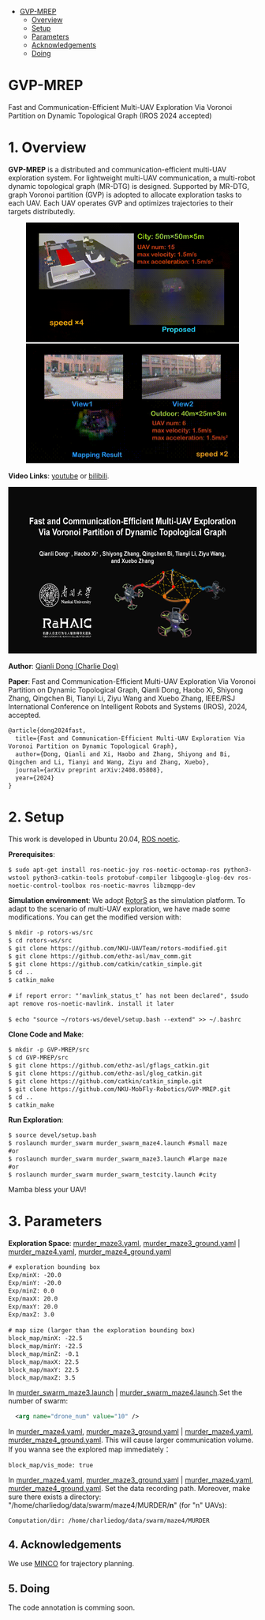 - [GVP-MREP](#GVP-MREP)
  - [Overview](#1-overview)
  - [Setup](#2-setup)
  - [Parameters](#3-parameters)
  - [Acknowledgements](#4-acknowledgements)
  - [Doing](#5-doing)


# GVP-MREP
Fast and Communication-Efficient Multi-UAV Exploration Via Voronoi Partition on Dynamic Topological Graph (IROS 2024 accepted)

# 1. Overview
**GVP-MREP** is a distributed and communication-efficient multi-UAV exploration system. For lightweight multi-UAV communication, a multi-robot dynamic topological graph (MR-DTG) is designed. Supported by MR-DTG, graph Voronoi partition (GVP) is adopted to allocate exploration tasks to each UAV. Each UAV operates GVP and optimizes trajectories to their targets distributedly.   
<p align="center">
  <img src="pics/0.gif" width = "432" height = "242"/>
  <img src="pics/1.gif" width = "432" height = "242"/>
</p>

**Video Links**: [youtube](https://www.youtube.com/watch?v=AtG9stNVjX0) or [bilibili](https://www.bilibili.com/video/BV1KC411h79h/).
<a href="https://www.youtube.com/watch?v=AtG9stNVjX0" target="blank">
    <p align="center">
        <img src="pics/cover.png" width="600" height="337" />
    </p>
</a>

**Author**: [Qianli Dong (Charlie Dog)](https://github.com/charlie-dog)

**Paper**: Fast and Communication-Efficient Multi-UAV Exploration Via Voronoi Partition on Dynamic Topological Graph, Qianli Dong, Haobo Xi, Shiyong Zhang, Qingchen Bi, Tianyi Li, Ziyu Wang and Xuebo Zhang, IEEE/RSJ International Conference on Intelligent Robots and Systems (IROS), 2024, accepted.
```
@article{dong2024fast,
  title={Fast and Communication-Efficient Multi-UAV Exploration Via Voronoi Partition on Dynamic Topological Graph},
  author={Dong, Qianli and Xi, Haobo and Zhang, Shiyong and Bi, Qingchen and Li, Tianyi and Wang, Ziyu and Zhang, Xuebo},
  journal={arXiv preprint arXiv:2408.05808},
  year={2024}
}
```
# 2. Setup
This work is developed in Ubuntu 20.04, [ROS noetic](http://wiki.ros.org/noetic/Installation/Ubuntu).

**Prerequisites**:
```
$ sudo apt-get install ros-noetic-joy ros-noetic-octomap-ros python3-wstool python3-catkin-tools protobuf-compiler libgoogle-glog-dev ros-noetic-control-toolbox ros-noetic-mavros libzmqpp-dev
```

**Simulation environment**:
We adopt [RotorS](https://github.com/ethz-asl/rotors_simulator) as the simulation platform. To adapt to the scenario of multi-UAV exploration, we have made some modifications. You can get the modified version with:
```
$ mkdir -p rotors-ws/src
$ cd rotors-ws/src
$ git clone https://github.com/NKU-UAVTeam/rotors-modified.git
$ git clone https://github.com/ethz-asl/mav_comm.git
$ git clone https://github.com/catkin/catkin_simple.git
$ cd ..
$ catkin_make 

# if report error: "‘mavlink_status_t’ has not been declared", $sudo apt remove ros-noetic-mavlink. install it later

$ echo "source ~/rotors-ws/devel/setup.bash --extend" >> ~/.bashrc
```

**Clone Code and Make**:
```
$ mkdir -p GVP-MREP/src
$ cd GVP-MREP/src
$ git clone https://github.com/ethz-asl/gflags_catkin.git
$ git clone https://github.com/ethz-asl/glog_catkin.git
$ git clone https://github.com/catkin/catkin_simple.git
$ git clone https://github.com/NKU-MobFly-Robotics/GVP-MREP.git
$ cd ..
$ catkin_make
```
**Run Exploration**:
```
$ source devel/setup.bash
$ roslaunch murder_swarm murder_swarm_maze4.launch #small maze
#or
$ roslaunch murder_swarm murder_swarm_maze3.launch #large maze
#or
$ roslaunch murder_swarm murder_swarm_testcity.launch #city
```

Mamba bless your UAV!

# 3. Parameters
**Exploration Space**:
[murder_maze3.yaml](./Exploration/murder_swarm/resource/murder_maze3.yaml), [murder_maze3_ground.yaml](./Exploration/murder_swarm/resource/murder_maze3_ground.yaml) | 
[murder_maze4.yaml](./Exploration/murder_swarm/resource/murder_maze4.yaml), [murder_maze4_ground.yaml](./Exploration/murder_swarm/resource/murder_maze4_ground.yaml)
```
# exploration bounding box
Exp/minX: -20.0
Exp/minY: -20.0
Exp/minZ: 0.0
Exp/maxX: 20.0
Exp/maxY: 20.0
Exp/maxZ: 3.0

# map size (larger than the exploration bounding box)
block_map/minX: -22.5
block_map/minY: -22.5
block_map/minZ: -0.1
block_map/maxX: 22.5
block_map/maxY: 22.5
block_map/maxZ: 3.5
```
In [murder_swarm_maze3.launch](./Exploration/murder_swarm/launch/murder_swarm_maze3.launch) | [murder_swarm_maze4.launch](./Exploration/murder_swarm/launch/murder_swarm_maze4.launch).Set the number of swarm:
```xml
  <arg name="drone_num" value="10" />
```

In [murder_maze4.yaml](./Exploration/murder_swarm/resource/murder_maze3.yaml), [murder_maze3_ground.yaml](./Exploration/murder_swarm/resource/murder_maze3_ground.yaml) | 
[murder_maze4.yaml](./Exploration/murder_swarm/resource/murder_maze4.yaml), [murder_maze4_ground.yaml](./Exploration/murder_swarm/resource/murder_maze4_ground.yaml). This will cause larger communication volume. If you wanna see the explored map immediately：
``` 
block_map/vis_mode: true
```

In [murder_maze4.yaml](./Exploration/murder_swarm/resource/murder_maze3.yaml), [murder_maze3_ground.yaml](./Exploration/murder_swarm/resource/murder_maze3_ground.yaml) | 
[murder_maze4.yaml](./Exploration/murder_swarm/resource/murder_maze4.yaml), [murder_maze4_ground.yaml](./Exploration/murder_swarm/resource/murder_maze4_ground.yaml). Set the data recording path. Moreover, make sure there exists a directory: "/home/charliedog/data/swarm/maze4/MURDER/**n**" (for "n" UAVs): 
```
Computation/dir: /home/charliedog/data/swarm/maze4/MURDER
```


## 4. Acknowledgements
We use [MINCO](https://github.com/ZJU-FAST-Lab/GCOPTER.git) for trajectory planning.

## 5. Doing
The code annotation is comming soon.
